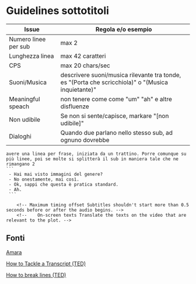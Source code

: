 # Guidelines sottotitoli

Issue | Regola e/o esempio
------|---------------
Numero linee per sub | max 2 
Lunghezza linea      | max 42 caratteri
CPS                  | max 20 chars/sec
Suoni/Musica         | descrivere suoni/musica rilevante tra tonde, es "(Porta che scricchiola)" o  "(Musica inquietante)"
Meaningful speach | non tenere come come "um" "ah" e altre disfluenze
Non udibile | Se non si sente/capisce, markare "[non udibile]"
Dialoghi | Quando due parlano nello stesso sub, ad ognuno dovrebbe
	avere una linea per frase, iniziata da un trattino. Porre comunque su
	più linee, poi se molte si splitterà il sub in maniera tale che ne 
	rimangano 2
	```
	 - Hai mai visto immagini del genere?
     - No onestamente, mai così.
     - Ok, sappi che questa è pratica standard.
     - Ah.
	 ```


<!-- Minimum duration | Subtitles should be at least 0.7 seconds. -->
<!-- Maximum duration | Split subtitles longer than 7 seconds. -->

<!-- Make sure you are using the correct punctuation for the whole unit of text. -->
		<!-- Maximum timing offset Subtitles shouldn't start more than 0.5 seconds before or after the audio begins. -->
		<!-- 	On-screen texts Translate the texts on the video that are relevant to the plot. -->

<!-- Lyrics Wrap relevant lyrics in musical notes. -->
<!-- ex ♪ Tell me dear Billy, ♪ -->
<!-- 	Speaker identification Identify off-screen and unclear speakers in parentheses. -->
<!-- 	ex: (Michael) Wait for me! -->
<!-- 		Foreign language Identify relevant speech in foreign language. -->
<!-- 		ex: (Russian): Thank you. -->


## Fonti

[Amara](www.amara.org)

[How to Tackle a Transcript (TED)](https://translations.ted.com/How_to_Tackle_a_Transcript)

[How to break lines (TED)](https://translations.ted.com/How_to_break_lines)
